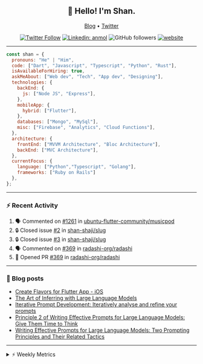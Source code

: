 <h2 align="center">👋 Hello! I'm Shan.</h2>
<p align="center">
  <a href="https://dev.to/shanshaji">Blog</a> •
  <a href="https://twitter.com/intent/follow?screen_name=shan__shaji">Twitter</a>
</p>

<p align="center"><a href="https://twitter.com/intent/follow?screen_name=shan__shaji"><img src="https://img.shields.io/twitter/follow/shan__shaji?style=flat" alt="Twitter Follow"></a>
<a href="https://www.linkedin.com/in/shan-shaji/"><img src="https://img.shields.io/badge/shan-shaji?style=flat-square&amp;logo=Linkedin&amp;logoColor=white&amp;link=https://www.linkedin.com/in/shan-shaji/" alt="Linkedin: anmol"></a>
<img src="https://img.shields.io/github/followers/shan-shaji?label=Follow&amp;style=social" alt="GitHub followers">
<a href="http://shan-shaji.github.io/"><img src="https://img.shields.io/badge/Website-46a2f1.svg?&amp;style=flat-square&amp;logo=Google-Chrome&amp;logoColor=white&amp;link=http://shan-shaji.github.io/" alt="website"></a></p>

<hr>

```javascript
const shan = {
  pronouns: "He" | "Him",
  code: ["Dart", "Javascript", "Typescript", "Python", "Rust"],
  isAvailableForHiring: true,
  askMeAbout: ["Web dev", "Tech", "App dev", "Designing"],
  technologies: {
    backEnd: {
      js: ["Node JS", "Express"],
    },
    mobileApp: {
      hybrid: ["Flutter"],
    },
    databases: ["Mongo", "MySql"],
    misc: ["Firebase", "Analytics", "Cloud Functions"],
  },
  architecture: {
    frontEnd: ["MVVM Architecture", "Bloc Architecture"],
    backEnd: ["MVC Architecture"],
  },
  currentFocus: {
    language: ["Python","Typescript", "Golang"],
    frameworks: ["Ruby on Rails"]
  },
};
```

---

### ⚡ Recent Activity

<!--START_SECTION:activity-->
1. 🗣 Commented on [#1261](https://github.com/ubuntu-flutter-community/musicpod/issues/1261#issuecomment-2848543520) in [ubuntu-flutter-community/musicpod](https://github.com/ubuntu-flutter-community/musicpod)
2. 🔒 Closed issue [#2](https://github.com/shan-shaji/slug/issues/2) in [shan-shaji/slug](https://github.com/shan-shaji/slug)
3. 🔒 Closed issue [#3](https://github.com/shan-shaji/slug/issues/3) in [shan-shaji/slug](https://github.com/shan-shaji/slug)
4. 🗣 Commented on [#369](https://github.com/radashi-org/radashi/pull/369#issuecomment-2679780076) in [radashi-org/radashi](https://github.com/radashi-org/radashi)
5. 💪 Opened PR [#369](https://github.com/radashi-org/radashi/pull/369) in [radashi-org/radashi](https://github.com/radashi-org/radashi)
<!--END_SECTION:activity-->

---

### 📕 Blog posts

<!-- BLOG-POST-LIST:START -->
- [Create Flavors for Flutter App - iOS](https://dev.to/shanshaji/create-flavors-for-flutter-app-ios-fnl)
- [The Art of Inferring with Large Language Models](https://dev.to/shanshaji/the-art-of-inferring-with-large-language-models-243m)
- [Iterative Prompt Development: Iteratively analyse and refine your prompts](https://dev.to/shanshaji/iterative-prompt-development-iteratively-analyse-and-refine-your-prompts-3ibl)
- [Principle 2 of Writing Effective Prompts for Large Language Models: Give Them Time to Think](https://dev.to/shanshaji/principle-2-of-writing-effective-prompts-for-large-language-models-give-them-time-to-think-25j3)
- [Writing Effective Prompts for Large Language Models: Two Prompting Principles and Their Related Tactics](https://dev.to/shanshaji/writing-effective-prompts-for-large-language-models-two-prompting-principles-and-their-related-tactics-151a)
<!-- BLOG-POST-LIST:END -->

<hr>
<details>
    <summary>⚡ Weekly Metrics</summary>
    <p>
    
<!--START_SECTION:waka-->
![Code Time](http://img.shields.io/badge/Code%20Time-2%2C926%20hrs%2043%20mins-blue)

![Profile Views](http://img.shields.io/badge/Profile%20Views-1-blue)

**🐱 My GitHub Data** 

> 📦 ? Used in GitHub's Storage 
 > 
> 🏆 135 Contributions in the Year 2025
 > 
> 💼 Opted to Hire
 > 
> 📜 117 Public Repositories 
 > 
> 🔑 0 Private Repositories 
 > 
**I'm an Early 🐤** 

```text
🌞 Morning                8025 commits        █████░░░░░░░░░░░░░░░░░░░░   21.81 % 
🌆 Daytime                14534 commits       ██████████░░░░░░░░░░░░░░░   39.49 % 
🌃 Evening                12990 commits       █████████░░░░░░░░░░░░░░░░   35.30 % 
🌙 Night                  1253 commits        █░░░░░░░░░░░░░░░░░░░░░░░░   03.40 % 
```
📅 **I'm Most Productive on Thursday** 

```text
Monday                   4779 commits        ███░░░░░░░░░░░░░░░░░░░░░░   12.99 % 
Tuesday                  5770 commits        ████░░░░░░░░░░░░░░░░░░░░░   15.68 % 
Wednesday                5465 commits        ████░░░░░░░░░░░░░░░░░░░░░   14.85 % 
Thursday                 8256 commits        ██████░░░░░░░░░░░░░░░░░░░   22.43 % 
Friday                   5325 commits        ████░░░░░░░░░░░░░░░░░░░░░   14.47 % 
Saturday                 3154 commits        ██░░░░░░░░░░░░░░░░░░░░░░░   08.57 % 
Sunday                   4053 commits        ███░░░░░░░░░░░░░░░░░░░░░░   11.01 % 
```


📊 **This Week I Spent My Time On** 

```text
🕑︎ Time Zone: Europe/Vienna

💬 Programming Languages: 
Python                   10 mins             ███████████████████░░░░░░   76.77 % 
Markdown                 2 mins              █████░░░░░░░░░░░░░░░░░░░░   18.59 % 
Dart                     0 secs              █░░░░░░░░░░░░░░░░░░░░░░░░   04.64 % 

🔥 Editors: 
VS Code                  10 mins             ███████████████████░░░░░░   76.77 % 
Android Studio           3 mins              ██████░░░░░░░░░░░░░░░░░░░   23.23 % 

🐱‍💻 Projects: 
Assignment-one           10 mins             ███████████████████░░░░░░   76.77 % 
musicpod                 3 mins              ██████░░░░░░░░░░░░░░░░░░░   23.23 % 

💻 Operating System: 
Mac                      13 mins             █████████████████████████   100.00 % 
```

**I Mostly Code in Dart** 

```text
HTML                     15 repos            ███░░░░░░░░░░░░░░░░░░░░░░   13.76 % 
TypeScript               8 repos             ██░░░░░░░░░░░░░░░░░░░░░░░   07.34 % 
Python                   6 repos             █░░░░░░░░░░░░░░░░░░░░░░░░   05.50 % 
TeX                      1 repo              ░░░░░░░░░░░░░░░░░░░░░░░░░   00.92 % 
R                        1 repo              ░░░░░░░░░░░░░░░░░░░░░░░░░   00.92 % 
```




 Last Updated on 06/05/2025 18:54:59 UTC
<!--END_SECTION:waka-->

</p>
 </details>

